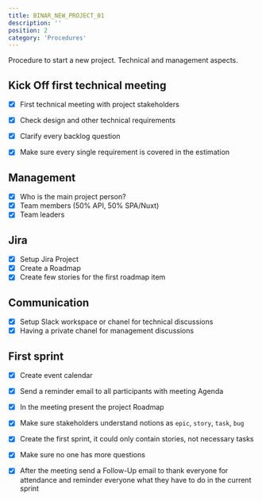 ```yaml
---
title: BINAR_NEW_PROJECT_01
description: ''
position: 2
category: 'Procedures'
---
```



Procedure to start a new project. Technical and management aspects.

## Kick Off first technical meeting
- [x] First technical meeting with project stakeholders
- [x] Check design and other technical requirements
- [x] Clarify every backlog question
- [x] Make sure every single requirement is covered in the estimation


## Management
- [x] Who is the main project person?
- [x] Team members (50% API, 50% SPA/Nuxt)
- [x] Team leaders

## Jira
- [x] Setup Jira Project
- [x] Create a Roadmap
- [x] Create few stories for the first roadmap item

## Communication
- [x] Setup Slack workspace or chanel for technical discussions
- [x] Having a private chanel for management discussions 

## First sprint
- [x] Create event calendar
- [x] Send a reminder email to all participants with meeting Agenda
- [x] In the meeting present the project Roadmap
- [x] Make sure stakeholders understand notions as `epic`, `story`, `task`, `bug`
- [x] Create the first sprint, it could only contain stories, not necessary tasks
- [x] Make sure no one has more questions
- [x] After the meeting send a Follow-Up email to thank everyone for attendance and reminder everyone what they have to do in the current sprint







